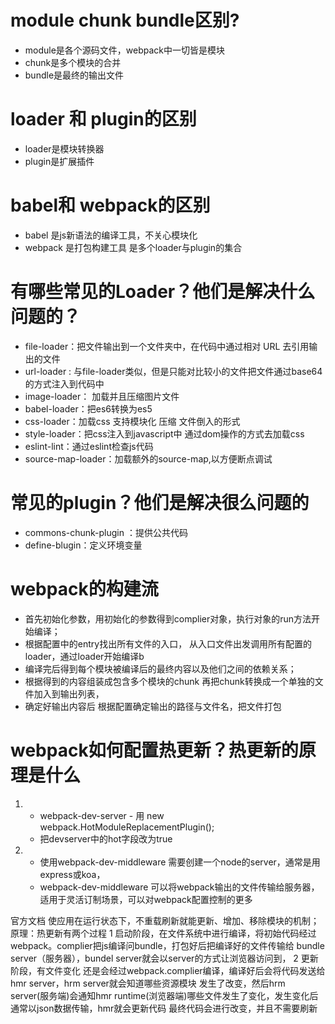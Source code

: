 # module chunk bundle区别?
  - module是各个源码文件，webpack中一切皆是模块
  - chunk是多个模块的合并
  - bundle是最终的输出文件

# loader 和 plugin的区别
  - loader是模块转换器
  - plugin是扩展插件

# babel和 webpack的区别 
  - babel 是js新语法的编译工具，不关心模块化
  - webpack 是打包构建工具 是多个loader与plugin的集合

# 有哪些常见的Loader？他们是解决什么问题的？
  - file-loader：把文件输出到一个文件夹中，在代码中通过相对 URL 去引用输出的文件
  - url-loader : 与file-loader类似，但是只能对比较小的文件把文件通过base64的方式注入到代码中
  - image-loader： 加载并且压缩图片文件
  - babel-loader：把es6转换为es5
  - css-loader：加载css 支持模块化 压缩 文件倒入的形式
  - style-loader：把css注入到javascript中 通过dom操作的方式去加载css
  - eslint-lint：通过eslint检查js代码
  - source-map-loader：加载额外的source-map,以方便断点调试

# 常见的plugin？他们是解决很么问题的
  - commons-chunk-plugin ：提供公共代码
  - define-blugin：定义环境变量

# webpack的构建流
  - 首先初始化参数，用初始化的参数得到complier对象，执行对象的run方法开始编译；
  - 根据配置中的entry找出所有文件的入口， 从入口文件出发调用所有配置的loader，通过loader开始编译b
  - 编译完后得到每个模块被编译后的最终内容以及他们之间的依赖关系；
  - 根据得到的内容组装成包含多个模块的chunk 再把chunk转换成一个单独的文件加入到输出列表，
  - 确定好输出内容后 根据配置确定输出的路径与文件名，把文件打包

# webpack如何配置热更新？热更新的原理是什么
  1. - webpack-dev-server - 用 new webpack.HotModuleReplacementPlugin();
     - 把devserver中的hot字段改为true 
  2. - 使用webpack-dev-middleware 需要创建一个node的server，通常是用express或koa，
      - webpack-dev-middleware  可以将webpack输出的文件传输给服务器，适用于灵活订制场景，可以对webpack配置控制的更多

  官方文档 使应用在运行状态下，不重载刷新就能更新、增加、移除模块的机制；
  原理：热更新有两个过程 
  1 启动阶段，在文件系统中进行编译，将初始代码经过webpack。complier把js编译问bundle，打包好后把编译好的文件传输给
    bundle server（服务器），bundel server就会以server的方式让浏览器访问到，
  2 更新阶段，有文件变化 还是会经过webpack.complier编译，编译好后会将代码发送给hmr server，hrm server就会知道哪些资源模块
    发生了改变，然后hrm server(服务端)会通知hmr runtime(浏览器端)哪些文件发生了变化，发生变化后通常以json数据传输，hmr就会更新代码
    最终代码会进行改变，并且不需要刷新
    
  